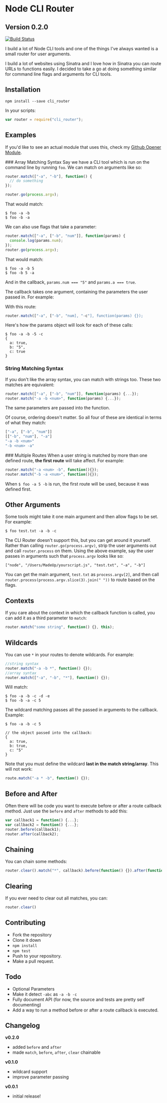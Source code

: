 # Node CLI Router

## Version 0.2.0

[![Build Status](https://travis-ci.org/jackfranklin/node_cli_router.png?branch=master)](https://travis-ci.org/jackfranklin/node_cli_router)

I build a lot of Node CLI tools and one of the things I've always wanted is a small router for user arguments.

I build a lot of websites using Sinatra and I love how in Sinatra you can route URLs to functions easily. I decided to take a go at doing something similar for command line flags and arguments for CLI tools.


## Installation

```
npm install --save cli_router
```

In your scripts:

```js
var router = require("cli_router");
```

## Examples

If you'd like to see an actual module that uses this, check my [Github Opener Module](https://github.com/jackfranklin/github_opener).

### Array Matching Syntax
Say we have a CLI tool which is run on the command line by running `foo`. We can match on arguments like so:

```js
router.match(["-a", "-b"], function() {
  // do something
});

router.go(process.argv);
```

That would match:

```
$ foo -a -b
$ foo -b -a
```

We can also use flags that take a parameter:

```js
router.match(["-a", ["-b", "num"]], function(params) {
  console.log(params.num);
});
router.go(process.argv);
```

That would match:

```
$ foo -a -b 5
$ foo -b 5 -a
```

And in the callback, `params.num === "5"` and `params.a === true`.

The callback takes one argument, containing the parameters the user passed in. For example:

With this route:

```js
router.match(["-a", ["-b", "num], "-c"], function(params) {});
```

Here's how the params object will look for each of these calls:
```
$ foo -a -b -5 -c
{
  a: true,
  b: "5",
  c: true
}
```

### String Matching Syntax
If you don't like the array syntax, you can match with strings too. These two matches are equivalent:

```js
router.match(["-a", ["-b", "num"]], function(params) {...});
router.match("-a -b <num>", function(params) {...});
```

The same parameters are passed into the function.

Of course, ordering doesn't matter. So all four of these are identical in terms of what they match:

```js
["-a", ["-b", "num"]]
[["-b", "num"], "-a"]
"-a -b <num>"
"-b <num> -a"
```

### Multiple Routes
When a user string is matched by more than one defined route, __the first route__ will take affect. For example:

```js
router.match("-a <num> -b", function(){});
router.match("-b -a <num>", function(){});
```

When `$ foo -a 5 -b` is run, the first route will be used, because it was defined first.

## Other Arguments
Some tools might take it one main argument and then allow flags to be set. For example:

```
$ foo test.txt -a -b -c
```

The CLI Router doesn't support this, but you can get around it yourself. Rather than calling `router.go(process.argv)`, strip the user arguments out and call `router.process` on them. Using the above example, say the user passes in arguments such that `process.argv` looks like so:

```
["node", "/Users/MadeUp/yourscript.js", "test.txt", "-a", "-b"]
```

You can get the main argument, `test.txt` as `process.argv[2]`, and then call `router.process(process.argv.slice(3).join(" "))` to route based on the flags.

## Contexts
If you care about the context in which the callback function is called, you can add it as a third parameter to `match`:

```js
router.match("some string", function() {}, this);
```

## Wildcards

You can use `*` in your routes to denote wildcards. For example:

```js
//string syntax
router.match("-a -b *", function() {});
//array syntax
router.match(["-a", "-b", "*"], function() {});
```

Will match:

```
$ foo -a -b -c -d -e
$ foo -b -a -c 5
```

The wildcard matching passes all the passed in arguments to the callback. Example:

```
$ foo -a -b -c 5

// the object passed into the callback:
{
  a: true,
  b: true,
  c: "5"
}
```


Note that you must define the wildcard __last in the match string/array__. This will not work:

```js
route.match("-a * -b", function() {});
```

## Before and After
Often there will be code you want to execute before or after a route callback method. Just use the `before` and `after` methods to add this:

```js
var callback1 = function() {...};
var callback2 = function() {...};
router.before(callback1);
router.after(callback2);
```

## Chaining

You can chain some methods:

```js
router.clear().match("*", callback).before(function() {}).after(function() {}).go(process.argv);
```

## Clearing

If you ever need to clear out all matches, you can:

```js
router.clear()
```


## Contributing

- Fork the repository
- Clone it down
- `npm install`
- `npm test`
- Push to your repository.
- Make a pull request.


## Todo
- Optional Parameters
- Make it detect `-abc` as `-a -b -c`
- Fully document API (for now, the source and tests are pretty self documenting)
- Add a way to run a method before or after a route callback is executed.

## Changelog

__v0.2.0__
- added `before` and `after`
- made `match`, `before`, `after`, `clear` chainable

__v0.1.0__
- wildcard support
- improve parameter passing

__v0.0.1__
- initial release!


